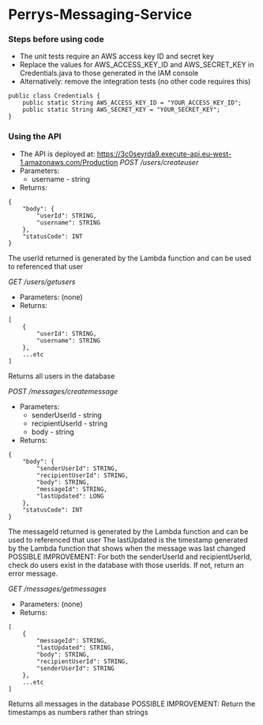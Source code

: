 # Perrys-Messaging-Service
### Steps before using code
* The unit tests require an AWS access key ID and secret key 
* Replace the values for AWS_ACCESS_KEY_ID and AWS_SECRET_KEY in Credentials.java to those generated in the IAM console
* Alternatively: remove the integration tests (no other code requires this)
````
public class Credentials {
    public static String AWS_ACCESS_KEY_ID = "YOUR_ACCESS_KEY_ID";
    public static String AWS_SECRET_KEY = "YOUR_SECRET_KEY";
}
````

### Using the API
* The API is deployed at: https://3c0seyrda9.execute-api.eu-west-1.amazonaws.com/Production
*POST   /users/createuser*
* Parameters: 
    * username - string
*  Returns:
````
{
    "body": {
        "userId": STRING,
        "username": STRING
    },
    "statusCode": INT
}
````
The userId returned is generated by the Lambda function and can be used to referenced that user

*GET   /users/getusers*
* Parameters: (none)
*  Returns:
````
[
    {
        "userId": STRING,
        "username": STRING
    },
    ...etc
]
````
Returns all users in the database

*POST   /messages/createmessage*
* Parameters: 
    * senderUserId - string
    * recipientUserId - string
    * body - string
*  Returns:
````
{
    "body": {
        "senderUserId": STRING,
        "recipientUserId": STRING,
        "body": STRING,
        "messageId": STRING,
        "lastUpdated": LONG
    },
    "statusCode": INT
}
````
The messageId returned is generated by the Lambda function and can be used to referenced that user
The lastUpdated is the timestamp generated by the Lambda function that shows when the message was last changed
POSSIBLE IMPROVEMENT: For both the senderUserId and recipientUserId, check do users exist in the database with those userIds. If not, return an error message.

*GET   /messages/getmessages*
* Parameters: (none)
*  Returns:
````
[
    {
        "messageId": STRING,
        "lastUpdated": STRING,
        "body": STRING,
        "recipientUserId": STRING,
        "senderUserId": STRING
    },
    ...etc
]
````
Returns all messages in the database
POSSIBLE IMPROVEMENT: Return the timestamps as numbers rather than strings

